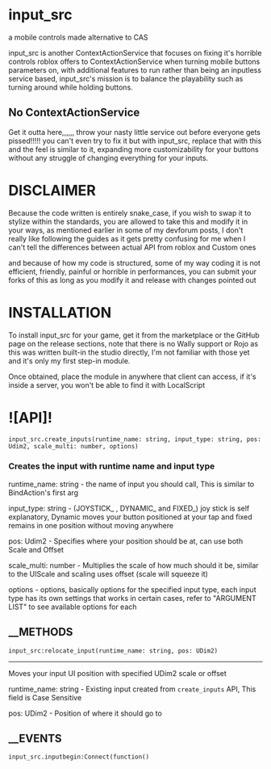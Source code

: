 # input_src
a mobile controls made alternative to CAS

input_src is another ContextActionService that focuses on fixing it's horrible controls roblox offers to ContextActionService when turning mobile buttons parameters on, with additional features to run rather than being an inputless service based, input_src's mission is to balance the playability such as turning around while holding buttons.

## No ContextActionService
Get it outta here,,,,,, throw your nasty little service out before everyone gets pissed!!!!! you can't even try to fix it but with input_src, replace that with this and the feel is similar to it, expanding more customizability for your buttons without any struggle of changing everything for your inputs.

# DISCLAIMER 
Because the code written is entirely snake_case, if you wish to swap it to stylize within the standards, you are allowed to take this and modify it in your ways, as mentioned earlier in some of my devforum posts, I don't really like following the guides as it gets pretty confusing for me when I can't tell the differences between actual API from roblox and Custom ones

and because of how my code is structured, some of my way coding it is not efficient, friendly, painful or horrible in performances, you can submit your forks of this as long as you modify it and release with changes pointed out

# INSTALLATION 
To install input_src for your game, get it from the marketplace or the GitHub page on the release sections, note that there is no Wally support or Rojo as this was written built-in the studio directly, I'm not familiar with those yet and it's only my first step-in module.

Once obtained, place the module in anywhere that client can access, if it's inside a server, you won't be able to find it with LocalScript

# ![API]!

`input_src.create_inputs(runtime_name: string, input_type: string, pos: Udim2, scale_multi: number, options)`

### Creates the input with runtime name and input type
runtime_name: string - the name of input you should call, This is similar to BindAction's first arg

input_type: string - (JOYSTICK_ , DYNAMIC_ and FIXED_) joy stick is self explanatory, Dynamic moves your button positioned at your tap and fixed remains in one position without moving anywhere

pos: Udim2 - Specifies where your position should be at, can use both Scale and Offset

scale_multi: number - Multiplies the scale of how much should it be, similar to the UIScale and scaling uses offset (scale will squeeze it)

options - options, basically options for the specified input type, each input type has its own settings that works in certain cases, refer to "ARGUMENT LIST" to see available options for each

## __METHODS
`input_src:relocate_input(runtime_name: string, pos: UDim2)`
__________
Moves your input UI position with specified UDim2 scale or offset

runtime_name: string - Existing input created from `create_inputs` API, This field is Case Sensitive

pos: UDim2 - Position of where it should go to

## __EVENTS
```luau 
input_src.inputbegin:Connect(function()
```


